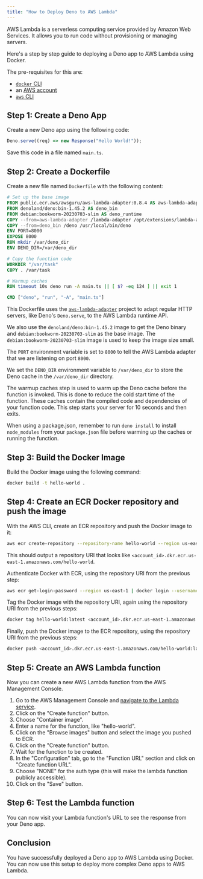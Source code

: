 ```yaml
---
title: "How to Deploy Deno to AWS Lambda"
---
```


AWS Lambda is a serverless computing service provided by Amazon Web Services. It
allows you to run code without provisioning or managing servers.

Here's a step by step guide to deploying a Deno app to AWS Lambda using Docker.

The pre-requisites for this are:

- [`docker` CLI](https://docs.docker.com/reference/cli/docker/)
- an [AWS account](https://aws.amazon.com)
- [`aws` CLI](https://docs.aws.amazon.com/cli/latest/userguide/getting-started-install.html)

## Step 1: Create a Deno App

Create a new Deno app using the following code:

```ts title="main.ts"
Deno.serve((req) => new Response("Hello World!"));
```

Save this code in a file named `main.ts`.

## Step 2: Create a Dockerfile

Create a new file named `Dockerfile` with the following content:

```Dockerfile
# Set up the base image
FROM public.ecr.aws/awsguru/aws-lambda-adapter:0.8.4 AS aws-lambda-adapter
FROM denoland/deno:bin-1.45.2 AS deno_bin
FROM debian:bookworm-20230703-slim AS deno_runtime
COPY --from=aws-lambda-adapter /lambda-adapter /opt/extensions/lambda-adapter
COPY --from=deno_bin /deno /usr/local/bin/deno
ENV PORT=8000
EXPOSE 8000
RUN mkdir /var/deno_dir
ENV DENO_DIR=/var/deno_dir

# Copy the function code
WORKDIR "/var/task"
COPY . /var/task

# Warmup caches
RUN timeout 10s deno run -A main.ts || [ $? -eq 124 ] || exit 1

CMD ["deno", "run", "-A", "main.ts"]
```

This Dockerfile uses the
[`aws-lambda-adapter`](https://github.com/awslabs/aws-lambda-web-adapter)
project to adapt regular HTTP servers, like Deno's `Deno.serve`, to the AWS
Lambda runtime API.

We also use the `denoland/deno:bin-1.45.2` image to get the Deno binary and
`debian:bookworm-20230703-slim` as the base image. The
`debian:bookworm-20230703-slim` image is used to keep the image size small.

The `PORT` environment variable is set to `8000` to tell the AWS Lambda adapter
that we are listening on port `8000`.

We set the `DENO_DIR` environment variable to `/var/deno_dir` to store the Deno
cache in the `/var/deno_dir` directory.

The warmup caches step is used to warm up the Deno cache before the function is
invoked. This is done to reduce the cold start time of the function. These
caches contain the compiled code and dependencies of your function code. This
step starts your server for 10 seconds and then exits.

When using a package.json, remember to run `deno install` to install
`node_modules` from your `package.json` file before warming up the caches or
running the function.

## Step 3: Build the Docker Image

Build the Docker image using the following command:

```bash
docker build -t hello-world .
```

## Step 4: Create an ECR Docker repository and push the image

With the AWS CLI, create an ECR repository and push the Docker image to it:

```bash
aws ecr create-repository --repository-name hello-world --region us-east-1 | grep repositoryUri
```

This should output a repository URI that looks like
`<account_id>.dkr.ecr.us-east-1.amazonaws.com/hello-world`.

Authenticate Docker with ECR, using the repository URI from the previous step:

```bash
aws ecr get-login-password --region us-east-1 | docker login --username AWS --password-stdin <account_id>.dkr.ecr.us-east-1.amazonaws.com
```

Tag the Docker image with the repository URI, again using the repository URI
from the previous steps:

```bash
docker tag hello-world:latest <account_id>.dkr.ecr.us-east-1.amazonaws.com/hello-world:latest
```

Finally, push the Docker image to the ECR repository, using the repository URI
from the previous steps:

```bash
docker push <account_id>.dkr.ecr.us-east-1.amazonaws.com/hello-world:latest
```

## Step 5: Create an AWS Lambda function

Now you can create a new AWS Lambda function from the AWS Management Console.

1. Go to the AWS Management Console and
   [navigate to the Lambda service](https://us-east-1.console.aws.amazon.com/lambda/home?region=us-east-1).
2. Click on the "Create function" button.
3. Choose "Container image".
4. Enter a name for the function, like "hello-world".
5. Click on the "Browse images" button and select the image you pushed to ECR.
6. Click on the "Create function" button.
7. Wait for the function to be created.
8. In the "Configuration" tab, go to the "Function URL" section and click on
   "Create function URL".
9. Choose "NONE" for the auth type (this will make the lambda function publicly
   accessible).
10. Click on the "Save" button.

## Step 6: Test the Lambda function

You can now visit your Lambda function's URL to see the response from your Deno
app.

## Conclusion

You have successfully deployed a Deno app to AWS Lambda using Docker. You can
now use this setup to deploy more complex Deno apps to AWS Lambda.
